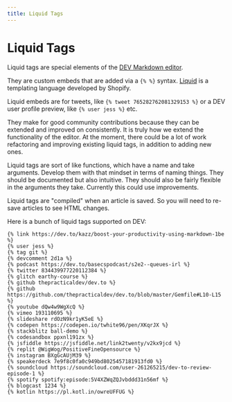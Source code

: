 ```yaml
---
title: Liquid Tags
---
```


# Liquid Tags

Liquid tags are special elements of the [DEV Markdown editor](https://dev.to/new).

They are custom embeds that are added via a `{% %}` syntax. [Liquid](https://shopify.github.io/liquid/) is a templating language developed by Shopify.

Liquid embeds are for tweets, like `{% tweet 765282762081329153 %}` or a DEV user profile preview, like `{% user jess %}` etc.

They make for good community contributions because they can be extended and improved on consistently. It is truly how we extend the functionality of the editor. At the moment, there could be a lot of work refactoring and improving existing liquid tags, in addition to adding new ones.

Liquid tags are sort of like functions, which have a name and take arguments. Develop them with that mindset in terms of naming things. They should be documented but also intuitive. They should also be fairly flexible in the arguments they take. Currently this could use improvements.

Liquid tags are "compiled" when an article is saved. So you will need to re-save articles to see HTML changes.

Here is a bunch of liquid tags supported on DEV:

```liquid
{% link https://dev.to/kazz/boost-your-productivity-using-markdown-1be %}
{% user jess %}
{% tag git %}
{% devcomment 2d1a %}
{% podcast https://dev.to/basecspodcast/s2e2--queues-irl %}
{% twitter 834439977220112384 %}
{% glitch earthy-course %}
{% github thepracticaldev/dev.to %}
{% github https://github.com/thepracticaldev/dev.to/blob/master/Gemfile#L10-L15 %}
{% youtube dQw4w9WgXcQ %}
{% vimeo 193110695 %}
{% slideshare rdOzN9kr1yK5eE %}
{% codepen https://codepen.io/twhite96/pen/XKqrJX %}
{% stackblitz ball-demo %}
{% codesandbox ppxnl191zx %}
{% jsfiddle https://jsfiddle.net/link2twenty/v2kx9jcd %}
{% replit @WigWog/PositiveFineOpensource %}
{% instagram BXgGcAUjM39 %}
{% speakerdeck 7e9f8c0fa0c949bd8025457181913fd0 %}
{% soundcloud https://soundcloud.com/user-261265215/dev-to-review-episode-1 %}
{% spotify spotify:episode:5V4XZWqZQJvbddd31n56mf %}
{% blogcast 1234 %}
{% kotlin https://pl.kotl.in/owreUFFUG %}
```
